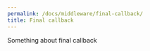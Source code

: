 ```yaml
---
permalink: /docs/middleware/final-callback/  
title: Final callback  
---
```


Something about final callback